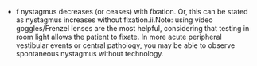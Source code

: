 - f nystagmus decreases (or ceases) with fixation. Or, this can be stated as nystagmus increases without fixation.ii.Note: using video goggles/Frenzel lenses are the most helpful, considering that testing in room light allows the patient to fixate. In more acute peripheral vestibular events or central pathology, you may be able to observe spontaneous nystagmus without technology.